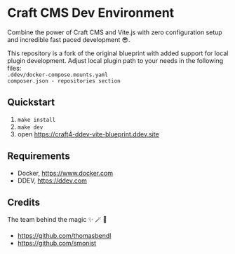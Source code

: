 # Craft CMS Dev Environment

Combine the power of Craft CMS and Vite.js with zero configuration setup and incredible fast paced development 😎.
  

This repository is a fork of the original blueprint with added support for local plugin development. Adjust local plugin path to your needs in the following files:  
``.ddev/docker-compose.mounts.yaml``  
``composer.json - repositories section``  



## Quickstart

1.  ``make install``
2.  ``make dev``
3.  open https://craft4-ddev-vite-blueprint.ddev.site


## Requirements

-   Docker, https://www.docker.com
-   DDEV, https://ddev.com


## Credits
The team behind the magic ✨ 🪄 🦄

-  https://github.com/thomasbendl
-  https://github.com/smonist